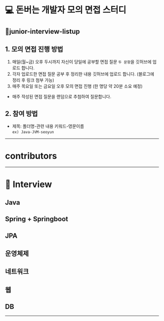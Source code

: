 # 💻 돈버는 개발자 모의 면접 스터디 
## 🐥junior-interview-listup

## 1. 모의 면접 진행 방법
1) 매일(월~금) 오후 두시까지 자신이 당일에 공부할 면접 질문 `두 문항`을 깃허브에 업로드 합니다.
2) 각자 업로드한 면접 질문 공부 후 정리한 내용 깃허브에 업로드 합니다. (블로그에 정리 후 링크 첨부 가능)
3) 매주 목요일 또는 금요일 오후 모의 면접 진행 (한 명당 약 20분 소요 예정)
  - 매주 작성된 면접 질문을 랜덤으로 추첨하여 질문합니다.

## 2. 참여 방법
- 제목: 폴더명-관련 내용 키워드-영문이름 <br>
`ex) Java-JVM-seoyun` 

---
# contributors 


---

# 📌 Interview

## Java 

## Spring + Springboot

## JPA

## 운영체제

## 네트워크

## 웹

## DB

---

